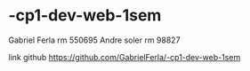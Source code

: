 # -cp1-dev-web-1sem

Gabriel Ferla rm 550695 
Andre soler  rm 98827

link github https://github.com/GabrielFerla/-cp1-dev-web-1sem